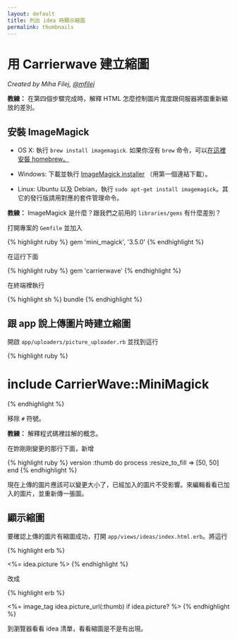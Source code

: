 ```yaml
---
layout: default
title: 列出 idea 時顯示縮圖
permalink: thumbnails
---
```


# 用 Carrierwave 建立縮圖

*Created by Miha Filej, [@mfilej](https://twitter.com/mfilej)*

**教練：** 在第四個步驟完成時，解釋 HTML 怎麼控制圖片寬度跟伺服器將圖重新縮放的差別。

## 安裝 ImageMagick

* OS X: 執行 `brew install imagemagick`. 如果你沒有 `brew` 命令，可以[在這裡安裝 homebrew。][in-homebrew]
* Windows: 下載並執行 [ImageMagick installer][im-win] （用第一個連結下載）。
* Linux: Ubuntu 以及 Debian，執行 `sudo apt-get install imagemagick`。其它的發行版請用對應的套件管理命令。

  [im-win]: http://www.imagemagick.org/script/binary-releases.php?ImageMagick=vkv0r0at8sjl5qo91788rtuvs3#windows
  [in-homebrew]: http://mxcl.github.io/homebrew/

**教練：** ImageMagick 是什麼？跟我們之前用的 `libraries/gems` 有什麼差別？

打開專案的 `Gemfile` 並加入

{% highlight ruby %}
gem 'mini_magick', '3.5.0'
{% endhighlight %}

在這行下面

{% highlight ruby %}
gem 'carrierwave'
{% endhighlight %}

在終端裡執行

{% highlight sh %}
bundle
{% endhighlight %}

## 跟 app 說上傳圖片時建立縮圖

開啟 `app/uploaders/picture_uploader.rb` 並找到這行

{% highlight ruby %}
  # include CarrierWave::MiniMagick
{% endhighlight %}

移除 `#` 符號。

**教練：** 解釋程式碼裡註解的概念。

在妳剛剛變更的那行下面，新增

{% highlight ruby %}
version :thumb do
  process :resize_to_fill => [50, 50]
end
{% endhighlight %}

現在上傳的圖片應該可以變更大小了，已經加入的圖片不受影響。來編輯看看已加入的圖片，並重新傳一張圖。

## 顯示縮圖

要確認上傳的圖片有縮圖成功，打開 `app/views/ideas/index.html.erb`。將這行

{% highlight erb %}
<td><%= idea.picture %></td>
{% endhighlight %}

改成

{% highlight erb %}
<td><%= image_tag idea.picture_url(:thumb) if idea.picture? %></td>
{% endhighlight %}

到瀏覽器看看 idea 清單，看看縮圖是不是有出現。
